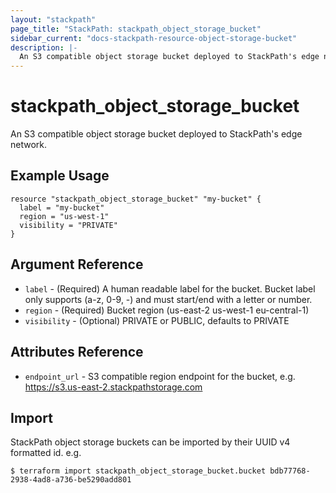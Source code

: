 ```yaml
---
layout: "stackpath"
page_title: "StackPath: stackpath_object_storage_bucket"
sidebar_current: "docs-stackpath-resource-object-storage-bucket"
description: |-
  An S3 compatible object storage bucket deployed to StackPath's edge network.
---
```


# stackpath\_object\_storage\_bucket

An S3 compatible object storage bucket deployed to StackPath's edge network.

## Example Usage

```hcl
resource "stackpath_object_storage_bucket" "my-bucket" {
  label = "my-bucket"
  region = "us-west-1"
  visibility = "PRIVATE"
}
```

## Argument Reference

* `label` - (Required) A human readable label for the bucket. Bucket label only supports (a-z, 0-9, -) and must start/end with a letter or number.
* `region` - (Required) Bucket region (us-east-2 us-west-1 eu-central-1)
* `visibility` - (Optional) PRIVATE or PUBLIC, defaults to PRIVATE

## Attributes Reference

* `endpoint_url` - S3 compatible region endpoint for the bucket, e.g. https://s3.us-east-2.stackpathstorage.com

## Import

StackPath object storage buckets can be imported by their UUID v4 formatted id. e.g.

```
$ terraform import stackpath_object_storage_bucket.bucket bdb77768-2938-4ad8-a736-be5290add801
```

